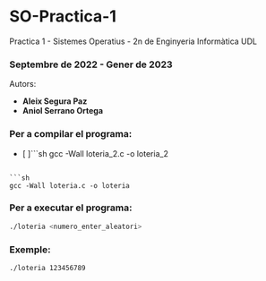 # SO-Practica-1
Practica 1 - Sistemes Operatius -
2n de Enginyeria Informàtica UDL

### Septembre de 2022 - Gener de 2023
Autors:
* **Aleix Segura Paz**
* **Aniol Serrano Ortega**

### Per a compilar el programa:
  - [ ]```sh
  gcc -Wall loteria_2.c -o loteria_2
  ```
  
  ```sh
  gcc -Wall loteria.c -o loteria
  ```
 
### Per a executar el programa:
  ```sh
  ./loteria <numero_enter_aleatori>
  ```
 
### Exemple:
  ```sh
  ./loteria 123456789
  ```
